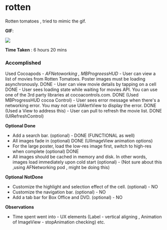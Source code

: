 rotten
======
Rotten tomatoes , tried to mimic the gif. 

<b>GIF</b>:

 <img src="https://github.com/cre81ve/rotten/blob/master/rotten_lcap.gif" ></img>

<b>Time Taken</b> : 6 hours 20 mins

<h3><b>Accomplished</b> </h3>
Used Cocoapods - <i>AFNetoworking , MBProgreessHUD</i>
- User can view a list of movies from Rotten Tomatoes. Poster images must be loading asynchronously. DONE
- User can view movie details by tapping on a cell DONE
- User sees loading state while waiting for movies API. You can use one of the 3rd party libraries at cocoacontrols.com. DONE
    (Used MBProgressHUD cocoa Control)
- User sees error message when there's a networking error. You may not use UIAlertView to display the error. DONE
    (Used a View to address this)
- User can pull to refresh the movie list. DONE
    (UIRefreshControl)

<b>Optional Done</b>

- Add a search bar. (optional) - DONE (FUNCTIONAL as well)   
- All images fade in (optional) DONE (UIImageView animation options)
- For the large poster, load the low-res image first, switch to high-res when complete (optional) DONE
- All images should be cached in memory and disk. In other words, images load immediately upon cold start (optional) -
  (Not sure about this ,using AFNetworking pod , might be doing this)

<b>Optional NotDone</b>

- Customize the highlight and selection effect of the cell. (optional)  - NO
- Customize the navigation bar. (optional) - NO
- Add a tab bar for Box Office and DVD. (optional) - NO

<b>Observations </b>
- Time spent went into - UX elements (Label - vertical aligning , Animation of ImageView - stopAnimation checking) etc.


